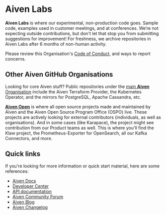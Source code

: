 # Aiven Labs

**Aiven Labs** is where our experimental, non-production code goes. Sample code, examples used in customer meetings, and at conferences. We’re not expecting outside contributions, but don't let that stop you from submitting suggestions for improvement! For freshness, we archive repositories in Aiven Labs after 6 months of non-human activity.

Please review this Organisation's [Code of Conduct](https://github.com/Aiven-Labs/.github/blob/main/CODE_OF_CONDUCT.md), and ways to report concerns. 

## Other Aiven GitHub Organisations

Looking for core Aiven stuff? Public repositories under the [main **Aiven** Organisation](https://github.com/aiven) include the Aiven Terraform Provider, the Kubernetes Operator, and the mirrors for PostgreSQL, Apache Cassandra, etc. 

[**Aiven Open**](https://github.com/Aiven-Open) is where all open source projects made and maintained by Aiven and the Aiven Open Source Program Office (OSPO) live. These projects are actively looking for external contributors (individuals, as well as organisations). And in some cases (like Karapace), the project might see contribution from our Product teams as well. This is where you'll find the Klaw project, the Prometheus-Exporter for OpenSearch, all our Kafka Connectors, and more. 

## Quick links

If you're looking for more information or quick start material, here are some references: 

- [Aiven Docs](https://docs.aiven.io/)
- [Developer Center](https://aiven.io/developer)
- [API documentation](https://docs.aiven.io/docs/tools/api)
- [Aiven Community Forum](https://aiven.io/community/forum/)
- [Aiven Blog](https://aiven.io/blog)
- [Aiven Changelog](https://aiven.io/changelog)

